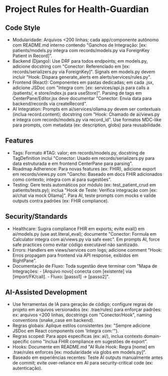 # Project Rules for Health-Guardian

## Code Style
- Modularidade: Arquivos <200 linhas; cada app/componente autônomo com README.md interno contendo "Ganchos de Integração: [ex: patients/models.py integra com records/models.py via ForeignKey Patient in Record]".
- Backend (Django): Use DRF para todos endpoints; em models.py, adicione docstring com "Conector: Referenciado em [ex: records/serializers.py via ForeignKey]". Signals em models.py devem incluir "Hook: Dispara generate_alerts em alerts/services/rules.py".
- Frontend (React): Componentes em pastas dedicadas; em cada .jsx, adicione JSDoc com "Integra com: [ex: services/api.js para calls a /patients/, e store/index.js para useStore]". Parsing de tags em CenterPane/Editor.jsx deve documentar "Conector: Envia data para backend/records via createRecord".
- AI Integration: Prompts em ai/services/ollama.py devem ser contextuais (inclua record.content); docstring com "Hook: Chamado de ai/views.py e integra com records/models.py via record_id". Use formatos MDC-like para prompts, com metadata (ex: description, globs) para reusabilidade.

## Features
- Tags: Formato #TAG: valor; em records/models.py, docstring de TagDefinition inclui "Conector: Usado em records/serializers.py para data estruturada e em frontend CenterPane para parsing".
- Roadmap Adherence: Para novas features (ex: FHIR), adicione export em records/views.py com "Gancho: Baseado em docs FHIR adicionados como contexto; integra com ai para sugestões".
- Testing: Gere tests automáticos por módulo (ex: test_patient_crud em patients/tests.py); inclua "Hook de Teste: Verifica integração com [ex: ai/chat via mock Ollama]". Para AI, teste prompts com mocks e valide outputs contra padrões (ex: FHIR compliance).

## Security/Standards
- Healthcare: Sugira compliance FHIR em exports; evite eval() em ai/models.py (use ast.literal_eval); documente "Conector: Formula em Calculator integra com ai/views.py via safe exec". Em prompts AI, force safe practices como evitar código executável não sanitizado.
- Errors: Handlers em views/services com logs; adicione comment "Hook: Erros propagam para frontend via API response, exibidos em RightPane".
- Documentação de Fluxo: Toda sugestão deve terminar com "Mapa de Integrações: - [Arquivo novo] conecta com [existente] via [import/FK/call]. - Fluxo: [passo1] -> [passo2]".

## AI-Assisted Development
- Use ferramentas de IA para geração de código; configure regras de projeto em arquivos versionados (ex: .trae/rules) para enforçar padrões: ex: arquivos <200 linhas, docstrings com "Conector/Hook", naming conventions (snake_case em backend).
- Regras globais: Aplique estilos consistentes (ex: "Sempre adicione JSDoc em React components com 'Integra com:'").
- Regras scoped: Para apps específicas (ex: ai/), inclua contexto domain-specific como "Inclua FHIR compliance em sugestões de export".
- Hooks: Documente em README.md "AI Rule Hook: Regra [nome] em .trae/rules enforces [ex: modularidade via globs em models.py]".
- Baseado em experiências recentes: Teste AI outputs manualmente antes de commit; evite over-reliance em AI para security-critical code (ex: autenticação).